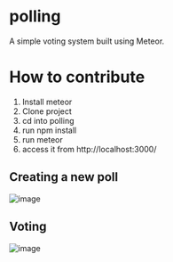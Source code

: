 # polling

A simple voting system built using Meteor.

# How to contribute
1. Install meteor
2. Clone project
3. cd into polling
4. run npm install
5. run meteor
6. access it from http://localhost:3000/

## Creating a new poll
![image](https://user-images.githubusercontent.com/9089383/30894257-1320d056-a319-11e7-89cb-f240abd35f5f.png)

## Voting
![image](https://user-images.githubusercontent.com/9089383/30894253-09761714-a319-11e7-8a64-6db235afe8a9.png)
